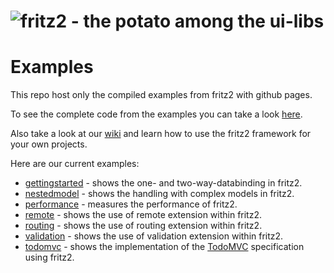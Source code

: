 # ![fritz2 - the potato among the ui-libs](https://github.com/jwstegemann/fritz2/raw/master/docs/fritz2-logo-small.png)

# Examples
This repo host only the compiled examples from fritz2 with github pages.

To see the complete code from the examples you can take a look [here](https://github.com/jwstegemann/fritz2).

Also take a look at our [wiki](https://github.com/jwstegemann/fritz2/wiki)
and learn how to use the fritz2 framework for your own projects.

Here are our current examples:
* [gettingstarted](https://jamowei.github.io/fritz2-examples/gettingstarted/build/distributions/index.html) - shows the one- and two-way-databinding in fritz2.
* [nestedmodel](https://jamowei.github.io/fritz2-examples/nestedmodel/build/distributions/index.html) - shows the handling with complex models in fritz2.
* [performance](https://jamowei.github.io/fritz2-examples/performance/build/distributions/index.html) - measures the performance of fritz2.
* [remote](https://jamowei.github.io/fritz2-examples/remote/build/distributions/index.html) - shows the use of remote extension within fritz2.
* [routing](https://jamowei.github.io/fritz2-examples/routing/build/distributions/index.html) - shows the use of routing extension within fritz2.
* [validation](https://jamowei.github.io/fritz2-examples/validation/build/distributions/index.html) - shows the use of validation extension within fritz2.
* [todomvc](https://jamowei.github.io/fritz2-examples/todomvc/build/distributions/index.html) - shows the implementation of the [TodoMVC](http://todomvc.com/) specification using fritz2.